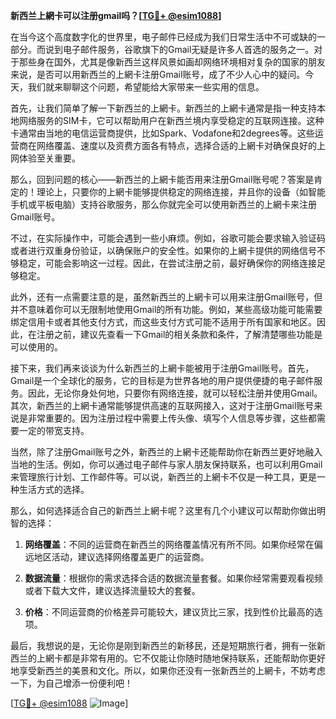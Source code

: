 **新西兰上網卡可以注册gmail吗？[[TG💪+ @esim1088](https://t.me/s/esim1088)]**

在当今这个高度数字化的世界里，电子邮件已经成为我们日常生活中不可或缺的一部分。而说到电子邮件服务，谷歌旗下的Gmail无疑是许多人首选的服务之一。对于那些身在国外，尤其是像新西兰这样风景如画却网络环境相对复杂的国家的朋友来说，是否可以用新西兰的上網卡注册Gmail账号，成了不少人心中的疑问。今天，我们就来聊聊这个问题，希望能给大家带来一些实用的信息。

首先，让我们简单了解一下新西兰的上網卡。新西兰的上網卡通常是指一种支持本地网络服务的SIM卡，它可以帮助用户在新西兰境内享受稳定的互联网连接。这种卡通常由当地的电信运营商提供，比如Spark、Vodafone和2degrees等。这些运营商在网络覆盖、速度以及资费方面各有特点，选择合适的上網卡对确保良好的上网体验至关重要。

那么，回到问题的核心——新西兰的上網卡能否用来注册Gmail账号呢？答案是肯定的！理论上，只要你的上網卡能够提供稳定的网络连接，并且你的设备（如智能手机或平板电脑）支持谷歌服务，那么你就完全可以使用新西兰的上網卡来注册Gmail账号。

不过，在实际操作中，可能会遇到一些小麻烦。例如，谷歌可能会要求输入验证码或者进行双重身份验证，以确保账户的安全性。如果你的上網卡提供的网络信号不够稳定，可能会影响这一过程。因此，在尝试注册之前，最好确保你的网络连接足够稳定。

此外，还有一点需要注意的是，虽然新西兰的上網卡可以用来注册Gmail账号，但并不意味着你可以无限制地使用Gmail的所有功能。例如，某些高级功能可能需要绑定信用卡或者其他支付方式，而这些支付方式可能不适用于所有国家和地区。因此，在注册之前，建议先查看一下Gmail的相关条款和条件，了解清楚哪些功能是可以使用的。

接下来，我们再来谈谈为什么新西兰的上網卡能被用于注册Gmail账号。首先，Gmail是一个全球化的服务，它的目标是为世界各地的用户提供便捷的电子邮件服务。因此，无论你身处何地，只要你有网络连接，就可以轻松注册并使用Gmail。其次，新西兰的上網卡通常能够提供高速的互联网接入，这对于注册Gmail账号来说是非常重要的。因为注册过程中需要上传头像、填写个人信息等步骤，这些都需要一定的带宽支持。

当然，除了注册Gmail账号之外，新西兰的上網卡还能帮助你在新西兰更好地融入当地的生活。例如，你可以通过电子邮件与家人朋友保持联系，也可以利用Gmail来管理旅行计划、工作邮件等。可以说，新西兰的上網卡不仅是一种工具，更是一种生活方式的选择。

那么，如何选择适合自己的新西兰上網卡呢？这里有几个小建议可以帮助你做出明智的选择：

1. **网络覆盖**：不同的运营商在新西兰的网络覆盖情况有所不同。如果你经常在偏远地区活动，建议选择网络覆盖更广的运营商。
   
2. **数据流量**：根据你的需求选择合适的数据流量套餐。如果你经常需要观看视频或者下载大文件，建议选择流量较大的套餐。
   
3. **价格**：不同运营商的价格差异可能较大，建议货比三家，找到性价比最高的选项。

最后，我想说的是，无论你是刚到新西兰的新移民，还是短期旅行者，拥有一张新西兰的上網卡都是非常有用的。它不仅能让你随时随地保持联系，还能帮助你更好地享受新西兰的美景和文化。所以，如果你还没有一张新西兰的上網卡，不妨考虑一下，为自己增添一份便利吧！

[[TG💪+ @esim1088](https://t.me/s/esim1088) ![Image](https://i.postimg.cc/4NQfJmqS/Snipaste-2025-05-13-00-14-12.png)]